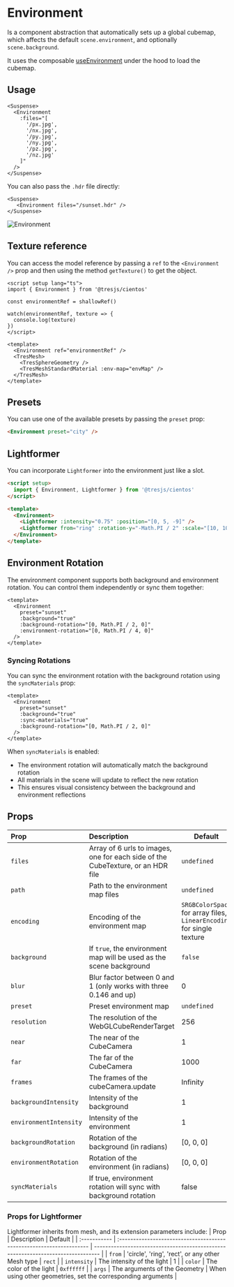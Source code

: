 # Environment

<DocsDemo>
  <EnvironmentDemo />
</DocsDemo>

Is a component abstraction that automatically sets up a global cubemap, which affects the default `scene.environment`, and optionally `scene.background`.

It uses the composable [useEnvironment](/guide/staging/use-environment) under the hood to load the cubemap.

## Usage

```vue
<Suspense>
  <Environment
    :files="[
      '/px.jpg',
      '/nx.jpg',
      '/py.jpg',
      '/ny.jpg',
      '/pz.jpg',
      '/nz.jpg'
    ]"
  />
</Suspense>
```

You can also pass the `.hdr` file directly:

```vue
<Suspense>
   <Environment files="/sunset.hdr" />
</Suspense>
```

![Environment](/cientos/envmaps.png)

## Texture reference

You can access the model reference by passing a `ref` to the `<Environment />` prop and then using the method `getTexture()` to get the object.

```vue{4,6,9,14,17}
<script setup lang="ts">
import { Environment } from '@tresjs/cientos'

const environmentRef = shallowRef()

watch(environmentRef, texture => {
  console.log(texture)
})
</script>

<template>
  <Environment ref="environmentRef" />
  <TresMesh>
    <TresSphereGeometry />
    <TresMeshStandardMaterial :env-map="envMap" />
  </TresMesh>
</template>
```

## Presets

You can use one of the available presets by passing the `preset` prop:

```html
<Environment preset="city" />
```

<DocsDemo>
  <EnvironmentPresetsDemo/>
</DocsDemo>

## Lightformer

You can incorporate `Lightformer` into the environment just like a slot.

```html
<script setup>
  import { Environment, Lightformer } from '@tresjs/cientos'
</script>

<template>
  <Environment>
    <Lightformer :intensity="0.75" :position="[0, 5, -9]" />
    <Lightformer from="ring" :rotation-y="-Math.PI / 2" :scale="[10, 10, 1]" />
  </Environment>
</template>
```

## Environment Rotation

The environment component supports both background and environment rotation. You can control them independently or sync them together:

```vue
<template>
  <Environment
    preset="sunset"
    :background="true"
    :background-rotation="[0, Math.PI / 2, 0]"
    :environment-rotation="[0, Math.PI / 4, 0]"
  />
</template>
```

### Syncing Rotations

You can sync the environment rotation with the background rotation using the `syncMaterials` prop:

```vue
<template>
  <Environment
    preset="sunset"
    :background="true"
    :sync-materials="true"
    :background-rotation="[0, Math.PI / 2, 0]"
  />
</template>
```

When `syncMaterials` is enabled:
- The environment rotation will automatically match the background rotation
- All materials in the scene will update to reflect the new rotation
- This ensures visual consistency between the background and environment reflections

## Props

| Prop | Description | Default |
| :----------- | :-------------------------------------------------------------------------- | -------------------------------------------------------------------------------- |
| `files` | Array of 6 urls to images, one for each side of the CubeTexture, or an HDR file | `undefined` |
| `path` | Path to the environment map files | `undefined` |
| `encoding` | Encoding of the environment map | `SRGBColorSpace` for array files, `LinearEncoding` for single texture |
| `background` | If `true`, the environment map will be used as the scene background | `false` |
| `blur` | Blur factor between 0 and 1 (only works with three 0.146 and up) | 0 |
| `preset` | Preset environment map | `undefined` |
| `resolution` | The resolution of the WebGLCubeRenderTarget | 256 |
| `near` | The near of the CubeCamera | 1 |
| `far` | The far of the CubeCamera | 1000 |
| `frames` | The frames of the cubeCamera.update | Infinity |
| `backgroundIntensity` | Intensity of the background | 1 |
| `environmentIntensity` | Intensity of the environment | 1 |
| `backgroundRotation` | Rotation of the background (in radians) | [0, 0, 0] |
| `environmentRotation` | Rotation of the environment (in radians) | [0, 0, 0] |
| `syncMaterials` | If true, environment rotation will sync with background rotation | false |

### Props for Lightformer

Lightformer inherits from mesh, and its extension parameters include:
| Prop | Description | Default |
| :----------- | :------------------------------------------------------------------- | -------------------------------------------------------------------------------- |
| `from` | 'circle', 'ring', 'rect', or any other Mesh type | `rect` |
| `intensity` | The intensity of the light | 1 |
| `color` | The color of the light | `0xffffff` |
| `args` | The arguments of the Geometry | When using other geometries, set the corresponding arguments |
